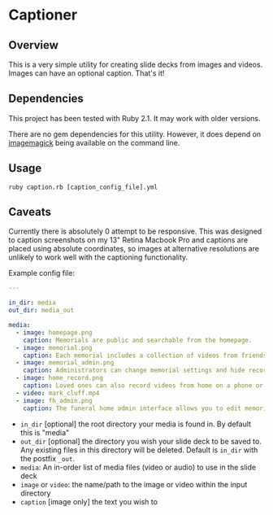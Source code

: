 # Captioner

## Overview

This is a very simple utility for creating slide decks from images and videos. Images can have an optional caption. That's it!

## Dependencies

This project has been tested with Ruby 2.1. It may work with older versions.

There are no gem dependencies for this utility. However, it does depend on [imagemagick](http://www.imagemagick.org/) being available on the command line.

## Usage

`ruby caption.rb [caption_config_file].yml`

## Caveats

Currently there is absolutely 0 attempt to be responsive. This was designed to caption screenshots on my 13" Retina Macbook Pro and captions are placed using absolute coordinates, so images at alternative resolutions are unlikely to work well with the captioning functionality.

Example config file: 

```yaml
---

in_dir: media
out_dir: media_out

media:
  - image: homepage.png
    caption: Memorials are public and searchable from the homepage.
  - image: memorial.png
    caption: Each memorial includes a collection of videos from friends and family.
  - image: memorial_admin.png
    caption: Administrators can change memorial settings and hide recordings.
  - image: home_record.png
    caption: Loved ones can also record videos from home on a phone or tablet.
  - video: mark_cluff.mp4
  - image: fh_admin.png
    caption: The funeral home admin interface allows you to edit memorials and export data.
```

 * `in_dir` [optional] the root directory your media is found in. By default this is "media"
 * `out_dir` [optional] the directory you wish your slide deck to be saved to. Any existing files in this directory will be deleted. Default is `in_dir` with the postfix `_out`.
 * `media`: An in-order list of media files (video or audio) to use in the slide deck
 * `image` or `video`: the name/path to the image or video within the input directory
 * `caption` [image only] the text you wish to 